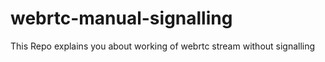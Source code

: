 # webrtc-manual-signalling
This Repo explains you about working of webrtc stream without signalling
